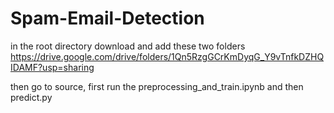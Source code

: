 # Spam-Email-Detection
in the root directory download and add these two folders 
https://drive.google.com/drive/folders/1Qn5RzgGCrKmDyqG_Y9vTnfkDZHQIDAMF?usp=sharing

then go to source, first run the preprocessing_and_train.ipynb and then predict.py

